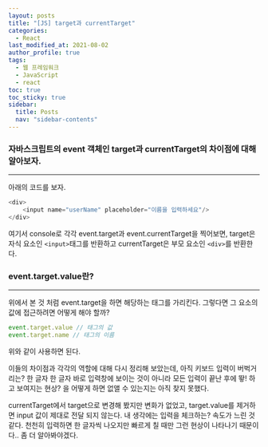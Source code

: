 ```yaml
---
layout: posts
title: "[JS] target과 currentTarget"
categories:
  - React
last_modified_at: 2021-08-02
author_profile: true
tags:
  - 웹 프레임워크
  - JavaScript
  - react
toc: true
toc_sticky: true
sidebar:
  title: Posts
  nav: "sidebar-contents"
---
```



### 자바스크립트의 event 객체인 target과 currentTarget의 차이점에 대해 알아보자.

-----

아래의 코드를 보자.

```javascript
<div>
    <input name="userName" placeholder="이름을 입력하세요"/>
</div>
```

여기서 console로 각각 event.target과 event.currentTarget을 찍어보면, target은 자식 요소인 ```<input>```태그를 반환하고 currentTarget은 부모 요소인 ```<div>```를 반환한다.

### event.target.value란?

---

위에서 본 것 처럼 event.target을 하면 해당하는 태그를 가리킨다. 그렇다면 그 요소의 값에 접근하려면 어떻게 해야 할까?

```javascript
event.target.value // 태그의 값
event.target.name // 태그의 이름
```

위와 같이 사용하면 된다.

이들의 차이점과 각각의 역할에 대해 다시 정리해 보았는데, 아직 키보드 입력이 버벅거리는? 한 글자 한 글자 바로 입력창에 보이는 것이 아니라 모든 입력이 끝난 후에 뙇! 하고 보여지는 현상? 을 어떻게 하면 없앨 수 있는지는 아직 찾지 못했다. 

currentTarget에서 target으로 변경해 봤지만 변화가 없었고, target.value를 제거하면 input 값이 제대로 전달 되지 않는다. 내 생각에는 입력을 체크하는? 속도가 느린 것 같다. 천천히 입력하면 한 글자씩 나오지만 빠르게 칠 때만 그런 현상이 나타나기 때문이다.. 좀 더 알아봐야겠다.